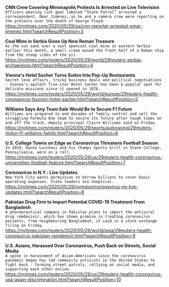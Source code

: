 **CNN Crew Covering Minneapolis Protests Is Arrested on Live Television**\
`Officers wearing riot gear labeled “State Patrol” arrested a correspondent, Omar Jimenez, as he and a camera crew were reporting on the protests over the death of George Floyd.`\
https://nytimes.com/2020/05/29/us/cnn-reporter-arrested-omar-jimenez.html?searchResultPosition=3

**Coal Mine in Serbia Gives Up New Roman Treasure**\
`As the sun sank over a vast opencast coal mine in eastern Serbia earlier this month, a small crane eased the front half of a Roman ship from the steep sides of the pit.`\
https://nytimes.com/reuters/2020/05/29/world/29reuters-serbia-archaeology.html?searchResultPosition=4

**Vienna's Hotel Sacher Turns Suites Into Pop-Up Restaurants**\
`Secret love affairs, tricky business deals and political negotiations - Vienna's opulent five-star Hotel Sacher has been a popular spot for delicate missions since it opened in 1876. `\
https://nytimes.com/reuters/2020/05/29/world/europe/29reuters-health-coronavirus-tourism-hotel-sacher.html?searchResultPosition=5

**Williams Says Any Team Sale Would Be to Secure F1 Future**\
`Williams are prepared to end decades of family control and sell the struggling Formula One team to secure its future after tough times on and off the track, deputy principal Claire Williams said on Friday.`\
https://nytimes.com/reuters/2020/05/29/sports/autoracing/29reuters-motor-f1-williams-family.html?searchResultPosition=6

**U.S. College Towns on Edge as Coronavirus Threatens Football Season**\
`In 2019, Dante Lucchesi and his Champs Sports Grill in State College, Pennsylvania, were on a roll.`\
https://nytimes.com/reuters/2020/05/29/us/29reuters-health-coronavirus-universities-football-feature.html?searchResultPosition=7

**Coronavirus in N.Y.: Live Updates**\
`New York City wants permission to borrow billions to cover basic operating expenses. State leaders are skeptical.`\
https://nytimes.com/2020/05/29/nyregion/coronavirus-ny-live-updates.html?searchResultPosition=8

**Pakistan Drug Firm to Import Potential COVID-19 Treatment From Bangladesh**\
`A pharmaceutical company in Pakistan plans to import the antiviral drug remdesivir, which has shown promise in treating coronavirus patients, from neighbouring Bangladesh, it said in a stock exchange filing on Friday.`\
https://nytimes.com/reuters/2020/05/29/world/asia/29reuters-health-coronavirus-pakistan-remdesivir.html?searchResultPosition=9

**U.S. Asians, Harassed Over Coronavirus, Push Back on Streets, Social Media**\
`A spike in harassment of Asian-Americans since the coronavirus pandemic began has led community activists in the United States to fight back - forming street patrols, rallying on social media, and supporting each other online.`\
https://nytimes.com/reuters/2020/05/29/us/29reuters-health-coronavirus-usa-asian-discrimination.html?searchResultPosition=10

